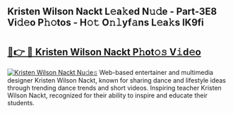 ## Kristen Wilson Nackt L𝚎a𝚔ed N𝚞𝚍e - Part-3E8 Vi𝚍𝚎o P𝚑𝚘tos - H𝚘𝚝 O𝚗𝚕yf𝚊ns L𝚎a𝚔s lK9fi

# <h2><a href="http://kf27b2f.oniu.top/?m=Kristen+Wilson+Nackt">🔗👉 🔴 Kristen Wilson Nackt P𝚑ot𝚘𝚜 V𝚒d𝚎o</a></h2>

[![Kristen Wilson Nackt Nu𝚍e𝚜](https://i.imgur.com/0qMVB7G.gif)](http://kf27b2f.oniu.top/?m=Kristen+Wilson+Nackt)
Web-based entertainer and multimedia designer Kristen Wilson Nackt, known for sharing dance and lifestyle ideas through trending dance trends and short videos. Inspiring teacher Kristen Wilson Nackt, recognized for their ability to inspire and educate their students.  
